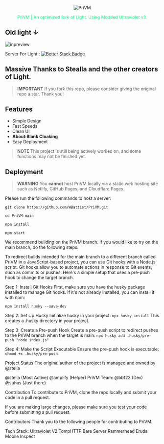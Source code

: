 <div align="center">
  <img src="https://imgur.com/a/FTg2TMc" alt="PriVM"/>
  <p style="color: #00FF7F">PriVM | An optimized fork of Light. Using Modded Ultraviolet v3.</p>
</div>

## Old light ↓

![inpreview](https://i.imgur.com/DOc2Y4J.png)

Server For Light : [![Better Stack Badge](https://uptime.betterstack.com/status-badges/v2/monitor/1669d.svg)](https://uptime.betterstack.com/?utm_source=status_badge)

## Massive Thanks to Stealla and the other creators of Light. 

> **IMPORTANT**
> If you fork this repo, please consider giving the original repo a star. Thank you!

## Features

- Simple Design
- Fast Speeds
- Clean UI
- **About:Blank Cloaking**
- Easy Deployment

> **NOTE**
> This project is still being actively worked on, and some functions may not be finished yet.

## Deployment

> **WARNING**
> You **cannot** host PriVM locally via a static web hosting site such as Netlify, GitHub Pages, and Cloudflare Pages.

Please run the following commands to host a server:

```git clone https://github.com/WBattist/PriVM.git```

```cd PriVM-main```

```npm install```

```npm start```

We recommend building on the PriVM branch. If you would like to try on the main branch, do the following steps:

To redirect builds intended for the main branch to a different branch called PriVM in a JavaScript-based project, you can use Git hooks with a Node.js script. Git hooks allow you to automate actions in response to Git events, such as commits or pushes. Here's a simple setup that uses a pre-push hook to change the target branch.

Step 1: Install Git Hooks
First, make sure you have the husky package installed to manage Git hooks. If it's not already installed, you can install it with npm:

```npm install husky --save-dev```

Step 2: Set Up Husky
Initialize husky in your project:
```npx husky install```
This creates a .husky directory in your project.

Step 3: Create a Pre-push Hook
Create a pre-push script to redirect pushes to the PriVM branch when the target is main:
```npx husky add .husky/pre-push "node index.js"```

Step 4: Make the Script Executable
Ensure the pre-push hook is executable:
```chmod +x .husky/pre-push```





Project Status
The original author of the project is managed and owned by @stella

@stella (Most Active)
@amplify (Helper)
PriVM Team:
@bb123 (Dev)
@suhas (Just there)

Contribution
To contribute to PriVM, clone the repo locally and submit your code in a pull request.

If you are making large changes, please make sure you test your code before submitting a pull request.

Contributors
Thank you to the following people for contributing to PriVM.


Tech Stack:
Ultraviolet V2
TompHTTP Bare Server
Rammerhead
Eruda Mobile Inspect


